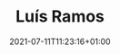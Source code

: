 ---
title: "Luís Ramos"
date: 2021-07-11T11:23:16+01:00
weight: 
summary: "Superintendent"
role: "crew"
profile_image: "/people_photos/luis_ramos.jpeg"
website: ""
---